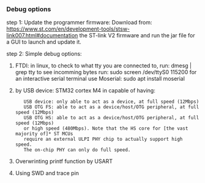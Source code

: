 ### Debug options


step 1: Update the programmer firmware:
Download from: https://www.st.com/en/development-tools/stsw-link007.html#documentation
the ST-link V2 firmware and run the jar file for a GUI to launch and update it.

step 2:
Simple debug options:
1. FTDI: in linux, to check to what tty you are connected to, run: dmesg | grep tty
                   to see incomming bytes run: sudo screen /dev/ttyS0 115200
                   for an interactive serial terminal use Moserial: sudo apt install moserial
                   
2. by USB device: STM32 cortex M4 in capable of having:

          USB device: only able to act as a device, at full speed (12Mbps)
          USB OTG FS: able to act as a device/host/OTG peripheral, at full speed (12Mbps)
          USB OTG HS: able to act as a device/host/OTG peripheral, at full speed (12Mbps) 
          or high speed (480Mbps). Note that the HS core for [the vast majority of]* ST MCUs
          require an external ULPI PHY chip to actually support high speed. 
          The on-chip PHY can only do full speed.
3. Overwrinting printf function by USART 
4. Using SWD and trace pin

